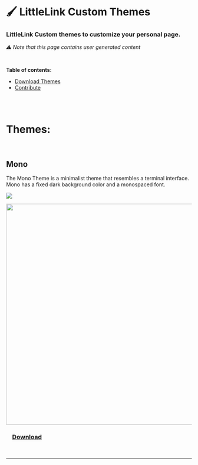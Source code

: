 <h1>🖌️ LittleLink Custom Themes</h1>
<h3>LittleLink Custom themes to customize your personal page.</h3>

<em>⚠️ Note that this page contains user generated content</em>

<br>

<strong>Table of contents:</strong>
<ul>
  <li><a href="#themes">Download Themes</a></li>
  <li><a href="#contribute">Contribute</a></li>
</ul> 


<a name="themes"></a>
<br><br><h1>Themes:</h1>

<!--Begin Mono-->
<br><h2>Mono</h2>
<!--Short description-->
<p>The Mono Theme is a minimalist theme that resembles a terminal interface. Mono has a fixed dark background color and a monospaced font.</p>
<!--If theme supports both dark and light mode uncomment both below-->
<p>
<img src="https://img.shields.io/static/v1?label=supports:&message=Dark Mode&color=000000"></img>
<!--<img src="https://img.shields.io/static/v1?label=supports:&message=Light Mode&color=FFFFFF"></img>-->
</p>
<!--Preview image from your fork-->
<img src="https://raw.githubusercontent.com/JulianPrieber/mono/main/mono/preview.png?token=GHSAT0AAAAAABUPCAZ7YGHA7RVG5LKLOIWOYUE5XFQ" style="width:600px; max-width:100%; height:auto;">
<!--Download latest version-->
<h3>&emsp;<a href="https://github.com/JulianPrieber/mono/archive/refs/tags/v1.0.zip">Download</a></h3>
<br><hr>
<!--End Mono-->


<a name="contribute"></a>

